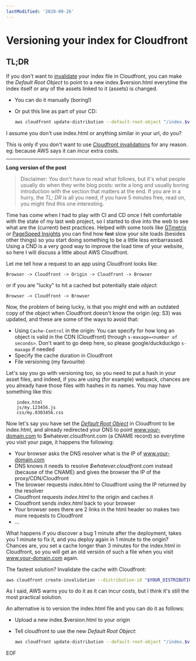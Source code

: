 ```yaml
---
lastModified: '2020-09-26'
---
```


# Versioning your index for Cloudfront

## TL;DR

If you don't want to [invalidate](https://docs.aws.amazon.com/AmazonCloudFront/latest/DeveloperGuide/Invalidation.html) your index file in Cloudfront, you can make the _Default Root Object_ to point to a new index.$version.html everytime the index itself or any of the assets linked to it (assets) is changed.

- You can do it manually (boring!)
- Or put this line as part of your CD:

    ```bash
    aws cloudfront update-distribution --default-root-object "/index.$version.html"
    ```

I assume you don't use index.html or anything similar in your url, do you?

This is only if you don't want to use [Cloudfront invalidations](https://docs.aws.amazon.com/AmazonCloudFront/latest/DeveloperGuide/Invalidation.html) for any reason. eg: because AWS says it can incur extra costs.

-------

**Long version of the post**

> Disclaimer: You don't have to read what follows, but it's what people usually do when they write blog posts: write a long and usually boring introduction with the section that matters at the end. If you are in a hurry, the _TL; DR_ is all you need, if you have 5 minutes free, read on, you might find this one interesting.


Time has come when I had to play with CI and CD once I felt comfortable with the state of my last web project, so I started to dive into the web to see what are the (current) best practices. Helped with some tools like [GTmetrix](https://gtmetrix.com/) or [PageSpeed Insights](https://developers.google.com/speed/pagespeed/insights/) you can find how ~~fast~~ slow your site loads (besides other things) so you start doing something to be a little less embarrassed. Using a CND is a very good way to improve the load time of your website, so here I will discuss a little about AWS Cloudfront.

Let me tell how a request to an app using Cloudfront looks like:

    Browser -> Cloudfront -> Origin -> Cloudfront -> Browser

or if you are "lucky" to hit a cached but potentially stale *object*:

    Browser -> Cloudfront -> Browser

Now, the problem of being lucky, is that you might end with an outdated copy of the object when Cloudfront doesn't know the origin (eg: S3) was updated, and these are some of the ways to avoid that:

- Using `Cache-Control` in the origin: You can specify for how long an object is valid in the CDN (Cloudfront) through `s-maxage=<number of seconds>`. Don't want to go deep here, so please google/duckduckgo `s-maxage` if needed
- Specify the cache duration in Cloudfront
- File versioning (my favourite)

Let's say you go with versioning too, so you need to put a hash in your asset files, and indeed, if you are using (for example) webpack, chances are you already have those files with hashes in its names. You may have something like this:

        index.html
        js/my.123456.js
        css/my.0303456.css

Now let's say you have set the [_Default Root Object_](https://docs.aws.amazon.com/AmazonCloudFront/latest/DeveloperGuide/DefaultRootObject.html) in Cloudfront to be index.html, and already redirected your DNS to point www.your-domain.com to $whatever.cloudfront.com (a CNAME record) so everytime you visit your page, it happens the following:

- Your browser asks the DNS resolver what is the IP of www.your-domain.com
- DNS knows it needs to resolve *$whatever.cloudfront.com* instead (because of the CNAME) and gives the browser the IP of the proxy/CDN/Cloudfront
- The browser requests _index.html_ to Cloudfront using the IP returned by the resolver
- Cloudfront requests _index.html_ to the origin and caches it
- Cloudfront sends _index.html_ back to your browser
- Your browser sees there are 2 links in the html header so makes two more requests to Cloudfront
- ...

What happens if you discover a bug 1 minute after the deployment, takes you 1 minute to fix it, and you deploy again in 1 minute to the origin? Chances are, you set a cache longer than 3 minutes for the index.html in Cloudfront, so you will get an old versión of such a file when you visit www.your-domain.com again.

The fastest solution? Invalidate the cache with Cloudfront:

```bash
aws cloudfront create-invalidation --distribution-id "$YOUR_DISTRIBUTION_ID" --paths "/index.html"
```

As I said, AWS warns you to do it as it can incur costs, but I think it's still the most practical solution.

An alternative is to version the index.html file and you can do it as follows:

- Upload a new index.$version.html to your origin
- Tell cloudfront to use the new _Default Root Object_:

    ```bash
    aws cloudfront update-distribution --default-root-object "/index.$version.html"
    ```

EOF
